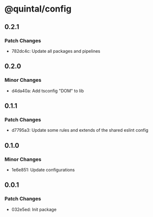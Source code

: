 # @quintal/config

## 0.2.1

### Patch Changes

- 782dc4c: Update all packages and pipelines

## 0.2.0

### Minor Changes

- d4da40a: Add tsconfig "DOM" to lib

## 0.1.1

### Patch Changes

- d7795a3: Update some rules and extends of the shared eslint config

## 0.1.0

### Minor Changes

- 1e6e851: Update configurations

## 0.0.1

### Patch Changes

- 032e5ed: Init package
